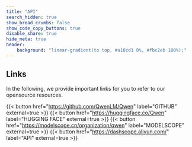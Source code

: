 ```yaml
---
title: "API"
search_hidden: true
show_bread_crumbs: false
show_code_copy_buttons: true
disable_share: true
hide_meta: true
header:
    background: "linear-gradient(to top, #a18cd1 0%, #fbc2eb 100%);"
---
```

## Links

In the following, we provide important links for you to refer to our opensource resources.

{{< button href="https://github.com/QwenLM/Qwen" label="GITHUB" external=true >}}
{{< button href="https://huggingface.co/Qwen" label="HUGGING FACE" external=true >}}
{{< button href="https://modelscope.cn/organization/qwen" label="MODELSCOPE" external=true >}}
{{< button href="https://dashscope.aliyun.com/" label="API" external=true >}}
